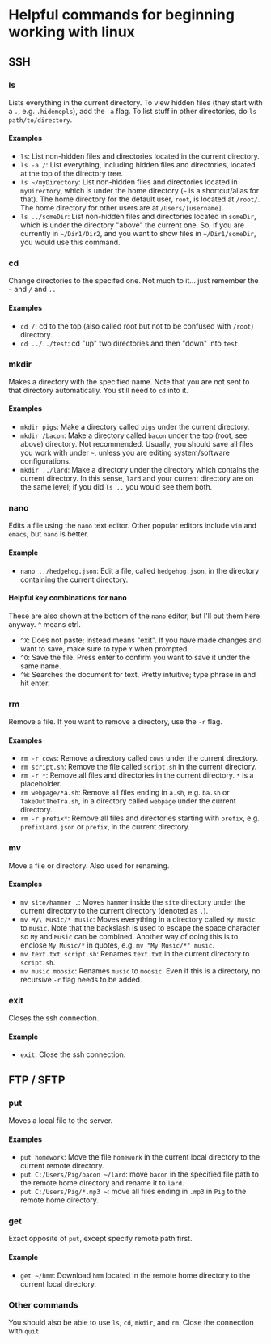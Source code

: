 # Helpful commands for beginning working with linux  

## SSH

### ls  

Lists everything in the current directory. To view hidden files (they start with a `.`, e.g. `.hidemepls`), add the `-a` flag. To list stuff in other directories, do `ls path/to/directory`.  

#### Examples  

- `ls`: List non-hidden files and directories located in the current directory.
- `ls -a /`: List everything, including hidden files and directories, located at the top of the directory tree.  
- `ls ~/myDirectory`: List non-hidden files and directories located in `myDirectory`, which is under the home directory (`~` is a shortcut/alias for that). The home directory for the default user, `root`, is located at `/root/`. The home directory for other users are at `/Users/[username]`.  
- `ls ../someDir`: List non-hidden files and directories located in `someDir`, which is under the directory "above" the current one. So, if you are currently in `~/Dir1/Dir2`, and you want to show files in `~/Dir1/someDir`, you would use this command.  

### cd  

Change directories to the specifed one. Not much to it... just remember the `~` and `/` and `..`  

#### Examples  

- `cd /`: cd to the top (also called root but not to be confused with `/root`) directory.  
- `cd ../../test`: cd "up" two directories and then "down" into `test`.  

### mkdir  

Makes a directory with the specified name. Note that you are not sent to that directory automatically. You still need to `cd` into it.

#### Examples  

- `mkdir pigs`: Make a directory called `pigs` under the current directory.  
- `mkdir /bacon`: Make a directory called `bacon` under the top (root, see above) directory. Not recommended. Usually, you should save all files you work with under `~`, unless you are editing system/software configurations.  
- `mkdir ../lard`: Make a directory under the directory which contains the current directory. In this sense, `lard` and your current directory are on the same level; if you did `ls ..` you would see them both.  

### nano  

Edits a file using the `nano` text editor. Other popular editors include `vim` and `emacs`, but `nano` is better.  

#### Example  

- `nano ../hedgehog.json`: Edit a file, called `hedgehog.json`, in the directory containing the current directory.  

#### Helpful key combinations for nano  

These are also shown at the bottom of the `nano` editor, but I'll put them here anyway. `^` means ctrl.  
- `^X`: Does not paste; instead means "exit". If you have made changes and want to save, make sure to type `Y` when prompted.  
- `^O`: Save the file. Press enter to confirm you want to save it under the same name.  
- `^W`: Searches the document for text.  Pretty intuitive; type phrase in and hit enter.  

### rm  

Remove a file. If you want to remove a directory, use the `-r` flag.  

#### Examples  

- `rm -r cows`: Remove a directory called `cows` under the current directory.  
- `rm script.sh`: Remove the file called `script.sh` in the current directory.  
- `rm -r *`: Remove all files and directories in the current directory. `*` is a placeholder.  
- `rm webpage/*a.sh`: Remove all files ending in `a.sh`, e.g. `ba.sh` or `TakeOutTheTra.sh`, in a directory called `webpage` under the current directory.  
- `rm -r prefix*`: Remove all files and directories starting with `prefix`, e.g. `prefixLard.json` or `prefix`, in the current directory.  

### mv  

Move a file or directory. Also used for renaming.  

#### Examples  

- `mv site/hammer .`: Moves `hammer` inside the `site` directory under the current directory to the current directory (denoted as `.`).  
- `mv My\ Music/* music`: Moves everything in a directory called `My Music` to `music`. Note that the backslash is used to escape the space character so `My` and `Music` can be combined. Another way of doing this is to enclose `My Music/*` in quotes, e.g. `mv "My Music/*" music`.  
- `mv text.txt script.sh`: Renames `text.txt` in the current directory to `script.sh`.  
- `mv music moosic`: Renames `music` to `moosic`. Even if this is a directory, no recursive `-r` flag needs to be added.  

### exit

Closes the ssh connection.  

#### Example

- `exit`: Close the ssh connection.  



## FTP / SFTP

### put  

Moves a local file to the server.  

#### Examples

- `put homework`: Move the file `homework` in the current local directory to the current remote directory.  
- `put C:/Users/Pig/bacon ~/lard`: move `bacon` in the specified file path to the remote home directory and rename it to `lard`.  
-  `put C:/Users/Pig/*.mp3 ~`: move all files ending in `.mp3` in `Pig` to the remote home directory.

### get  

Exact opposite of `put`, except specify remote path first.  

#### Example  

- `get ~/hmm`: Download `hmm` located in the remote home directory to the current local directory.  

### Other commands  

You should also be able to use `ls`, `cd`, `mkdir`, and `rm`. Close the connection with `quit`.